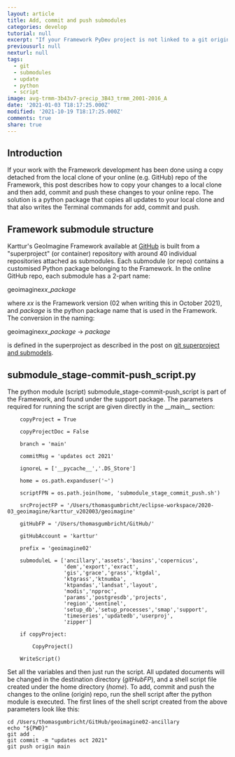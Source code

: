 ```yaml
---
layout: article
title: Add, commit and push submodules
categories: develop
tutorial: null
excerpt: "If your Framework PyDev project is not linked to a git origin, this post describes how to add, commit and push changes via the local repo that is linked to a git origin."
previousurl: null
nexturl: null
tags:
  - git
  - submodules
  - update
  - python
  - script
image: avg-trmm-3b43v7-precip_3B43_trmm_2001-2016_A
date: '2021-01-03 T18:17:25.000Z'
modified: '2021-10-19 T18:17:25.000Z'
comments: true
share: true
---
```

<script src="https://karttur.github.io/common/assets/js/karttur/togglediv.js"></script>

## Introduction

If your work with the Framework development has been done using a copy detached from the local clone of your online (e.g. GitHub) repo of the Framework, this post describes how to copy your changes to a local clone and then add, commit and push these changes to your online repo. The solution is a python package that copies all updates to your local clone and that also writes the <span class='app'>Terminal</span> commands for add, commit and push.

## Framework submodule structure

Karttur's GeoImagine Framework available at [GitHub](https://github.com/karttur) is built from a "superproject" (or container) repository with around 40 individual repositories attached as submodules. Each submodule (or repo) contains a customised Python package belonging to the Framework. In the online GitHub repo, each submodule has a 2-part name:

geoimagine*xx*_*package*

where _xx_ is the Framework version (02 when writing this in October 2021), and _package_ is the python package name that is used in the Framework. The conversion in the naming:

geoimagine*xx*_*package* -> *package*

is defined in the superproject as described in the post on [git superproject and submodels](../develop-git-superproject).

## submodule_stage-commit-push_script.py

The python module (script) <span class='module'>submodule_stage-commit-push_script</span> is part of the Framework, and found under the <span class='package'>support</span> package. The parameters required for running the script are given directly in the \_\_main\_\_ section:

```
    copyProject = True

    copyProjectDoc = False

    branch = 'main'

    commitMsg = 'updates oct 2021'

    ignoreL = ['__pycache__','.DS_Store']

    home = os.path.expanduser('~')

    scriptFPN = os.path.join(home, 'submodule_stage_commit_push.sh')

    srcProjectFP = '/Users/thomasgumbricht/eclipse-workspace/2020-03_geoimagine/karttur_v202003/geoimagine'

    gitHubFP = '/Users/thomasgumbricht/GitHub/'

    gitHubAccount = 'karttur'

    prefix = 'geoimagine02'

    submoduleL = ['ancillary','assets','basins','copernicus',
                  'dem','export','exract',
                  'gis','grace','grass','ktgdal',
                  'ktgrass','ktnumba',
                  'ktpandas','landsat','layout',
                  'modis','npproc',
                  'params','postgresdb','projects',
                  'region','sentinel',
                  'setup_db','setup_processes','smap','support',
                  'timeseries','updatedb','userproj',
                  'zipper']

    if copyProject:

        CopyProject()

    WriteScript()
```

Set all the variables and then just run the script. All updated documents will be changed in the destination directory (_gitHubFP_), and a shell script file created under the home directory (_home_). To add, commit and push the changes to the online (origin) repo, run the shell script after the python module is executed. The first lines of the shell script created from the above parameters look like this:

```
cd /Users/thomasgumbricht/GitHub/geoimagine02-ancillary
echo "${PWD}"
git add .
git commit -m "updates oct 2021"
git push origin main
```
